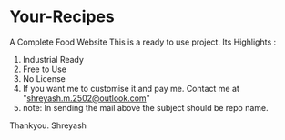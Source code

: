 # Your-Recipes
A Complete Food Website
This is a ready to use project. 
Its Highlights :

  1. Industrial Ready
  2. Free to Use
  3. No License
  4. If you want me to customise it and pay me. Contact me at "shreyash.m.2502@outlook.com"
  5. note: In sending the mail above the subject should be repo name.
 
Thankyou.
Shreyash 

